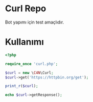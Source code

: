 # Curl Repo

Bot yapımı için test amaçlıdır.

# Kullanımı

```php
<?php

require_once 'curl.php';

$curl = new \C4N\Curl;
$curl->get('https://httpbin.org/get');

print_r($curl);

echo $curl->getResponse();
```